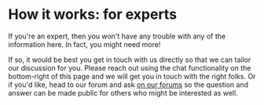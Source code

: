 # How it works: for experts

If you're an expert, then you won't have any trouble with any of the information here. In fact, you might need more!

If so, it would be best you get in touch with us directly so that we can tailor our discussion for you. Please reach out using the chat functionality on the bottom-right of this page and we will get you in touch with the right folks. Or if you'd like, head to our forum and ask [on our forums](https://forum.threefold.io) so the question and answer can be made public for others who might be interested as well.
